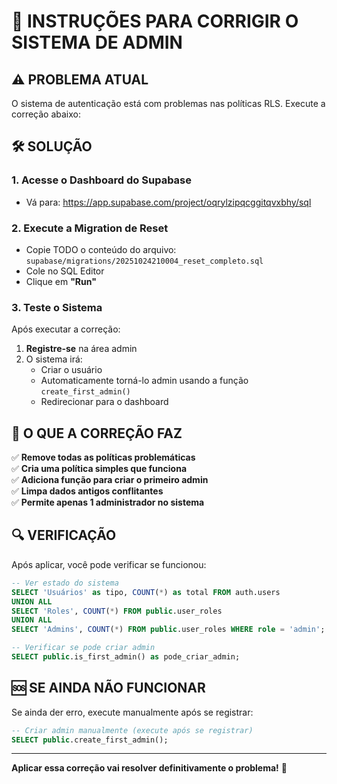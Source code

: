 # 🚨 INSTRUÇÕES PARA CORRIGIR O SISTEMA DE ADMIN

## ⚠️ PROBLEMA ATUAL
O sistema de autenticação está com problemas nas políticas RLS. Execute a correção abaixo:

## 🛠️ SOLUÇÃO

### 1. Acesse o Dashboard do Supabase
- Vá para: https://app.supabase.com/project/oqrylzipqcggitqvxbhy/sql

### 2. Execute a Migration de Reset
- Copie TODO o conteúdo do arquivo: `supabase/migrations/20251024210004_reset_completo.sql`
- Cole no SQL Editor
- Clique em **"Run"**

### 3. Teste o Sistema
Após executar a correção:

1. **Registre-se** na área admin
2. O sistema irá:
   - Criar o usuário
   - Automaticamente torná-lo admin usando a função `create_first_admin()`
   - Redirecionar para o dashboard

## 🎯 O QUE A CORREÇÃO FAZ

✅ **Remove todas as políticas problemáticas**  
✅ **Cria uma política simples que funciona**  
✅ **Adiciona função para criar o primeiro admin**  
✅ **Limpa dados antigos conflitantes**  
✅ **Permite apenas 1 administrador no sistema**  

## 🔍 VERIFICAÇÃO

Após aplicar, você pode verificar se funcionou:

```sql
-- Ver estado do sistema
SELECT 'Usuários' as tipo, COUNT(*) as total FROM auth.users
UNION ALL
SELECT 'Roles', COUNT(*) FROM public.user_roles
UNION ALL
SELECT 'Admins', COUNT(*) FROM public.user_roles WHERE role = 'admin';

-- Verificar se pode criar admin
SELECT public.is_first_admin() as pode_criar_admin;
```

## 🆘 SE AINDA NÃO FUNCIONAR

Se ainda der erro, execute manualmente após se registrar:

```sql
-- Criar admin manualmente (execute após se registrar)
SELECT public.create_first_admin();
```

---

**Aplicar essa correção vai resolver definitivamente o problema!** 🎉